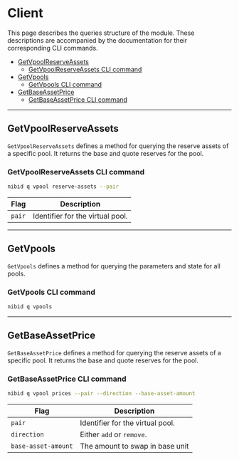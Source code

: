 # Client                    <!-- omit in toc -->

This page describes the queries structure of the module. These descriptions are accompanied by the documentation for their corresponding CLI commands.

- [GetVpoolReserveAssets](#getvpoolreserveassets)
  - [GetVpoolReserveAssets CLI command](#getvpoolreserveassets-cli-command)
- [GetVpools](#getvpools)
  - [GetVpools CLI command](#getvpools-cli-command)
- [GetBaseAssetPrice](#getbaseassetprice)
  - [GetBaseAssetPrice CLI command](#getbaseassetprice-cli-command)

---

## GetVpoolReserveAssets

`GetVpoolReserveAssets` defines a method for querying the reserve assets of a specific pool.
It returns the base and quote reserves for the pool.

### GetVpoolReserveAssets CLI command

```sh
nibid q vpool reserve-assets --pair
```

| Flag   | Description                      |
| ------ | -------------------------------- |
| `pair` | Identifier for the virtual pool. |

---

## GetVpools

`GetVpools` defines a method for querying the parameters and state for all pools.

### GetVpools CLI command

```sh
nibid q vpools
```

---

## GetBaseAssetPrice

`GetBaseAssetPrice` defines a method for querying the reserve assets of a specific pool.
It returns the base and quote reserves for the pool.

### GetBaseAssetPrice CLI command

```sh
nibid q vpool prices --pair --direction --base-asset-amount
```

| Flag                | Description                      |
| ------------------- | -------------------------------- |
| `pair`              | Identifier for the virtual pool. |
| `direction`         | Either `add` or `remove`.        |
| `base-asset-amount` | The amount to swap in base unit  |
